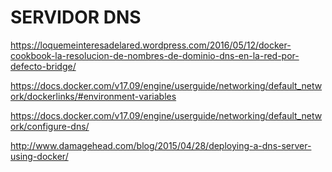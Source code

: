 # SERVIDOR DNS

https://loquemeinteresadelared.wordpress.com/2016/05/12/docker-cookbook-la-resolucion-de-nombres-de-dominio-dns-en-la-red-por-defecto-bridge/

https://docs.docker.com/v17.09/engine/userguide/networking/default_network/dockerlinks/#environment-variables

https://docs.docker.com/v17.09/engine/userguide/networking/default_network/configure-dns/


http://www.damagehead.com/blog/2015/04/28/deploying-a-dns-server-using-docker/
